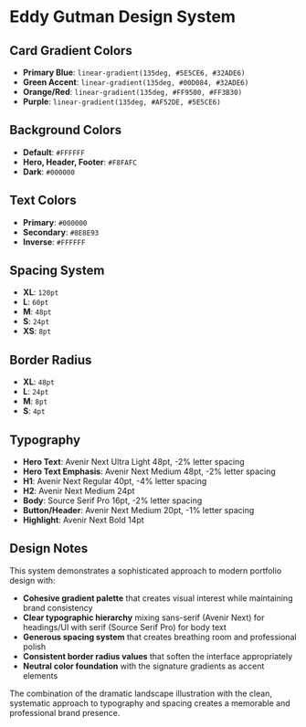 # Eddy Gutman Design System

## Card Gradient Colors

- **Primary Blue**: `linear-gradient(135deg, #5E5CE6, #32ADE6)`
- **Green Accent**: `linear-gradient(135deg, #00D084, #32ADE6)`
- **Orange/Red**: `linear-gradient(135deg, #FF9500, #FF3B30)`
- **Purple**: `linear-gradient(135deg, #AF52DE, #5E5CE6)`

## Background Colors

- **Default**: `#FFFFFF`
- **Hero, Header, Footer**: `#F8FAFC`
- **Dark**: `#000000`

## Text Colors

- **Primary**: `#000000`
- **Secondary**: `#8E8E93`
- **Inverse**: `#FFFFFF`

## Spacing System

- **XL**: `120pt`
- **L**: `60pt`
- **M**: `48pt`
- **S**: `24pt`
- **XS**: `8pt`

## Border Radius

- **XL**: `48pt`
- **L**: `24pt`
- **M**: `8pt`
- **S**: `4pt`

## Typography

- **Hero Text**: Avenir Next Ultra Light 48pt, -2% letter spacing
- **Hero Text Emphasis**: Avenir Next Medium 48pt, -2% letter spacing
- **H1**: Avenir Next Regular 40pt, -4% letter spacing
- **H2**: Avenir Next Medium 24pt
- **Body**: Source Serif Pro 16pt, -2% letter spacing
- **Button/Header**: Avenir Next Medium 20pt, -1% letter spacing
- **Highlight**: Avenir Next Bold 14pt

## Design Notes

This system demonstrates a sophisticated approach to modern portfolio design with:

- **Cohesive gradient palette** that creates visual interest while maintaining brand consistency
- **Clear typographic hierarchy** mixing sans-serif (Avenir Next) for headings/UI with serif (Source Serif Pro) for body text
- **Generous spacing system** that creates breathing room and professional polish
- **Consistent border radius values** that soften the interface appropriately
- **Neutral color foundation** with the signature gradients as accent elements

The combination of the dramatic landscape illustration with the clean, systematic approach to typography and spacing creates a memorable and professional brand presence.